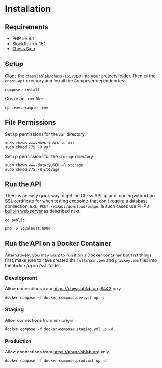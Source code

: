 # Installation

## Requirements

- PHP >= 8.1
- Stockfish >= 15.1
- [Chess Data](https://github.com/chesslablab/chess-data)

## Setup

Clone the `chesslablab/chess-api` repo into your projects folder. Then `cd` the `chess-api` directory and install the Composer dependencies:

```text
composer install
```

Create an `.env` file:

```text
cp .env.example .env
```

## File Permissions

Set up permissions for the `var` directory:

```text
sudo chown www-data:$USER -R var
sudo chmod 775 -R var
```

Set up permissions for the `storage` directory:

```text
sudo chown www-data:$USER -R storage
sudo chmod 775 -R storage
```

## Run the API

There is an easy quick way to get the Chess API up and running without an SSL certificate for when testing endpoints that don't require a database connection, e.g., `POST /v1/api/download/image`. In such cases use [PHP's built-in web server](https://www.php.net/manual/en/features.commandline.webserver.php) as described next.

```text
cd public
```

```text
php -S localhost:8000
```

## Run the API on a Docker Container

Alternatively, you may want to run it on a Docker container but first things first, make sure to have created the `fullchain.pem` and `privkey.pem` files into the `docker/nginx/ssl` folder.

### Development

Allow connections from https://chesslablab.org:9443 only.

```text
docker compose -f docker-compose.dev.yml up -d
```

### Staging

Allow connections from any origin.

```text
docker compose -f docker-compose.staging.yml up -d
```

### Production

Allow connections from https://chesslablab.org only.

```text
docker compose -f docker-compose.prod.yml up -d
```
